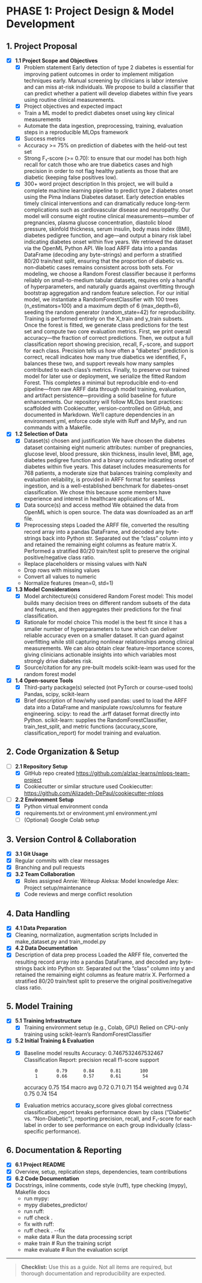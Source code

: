 # PHASE 1: Project Design & Model Development

## 1. Project Proposal
- [x] **1.1 Project Scope and Objectives**
  - [x] Problem statement
  Early detection of type 2 diabetes is essential for improving patient outcomes in order to implement mitigation techniques early. Manual screening by clinicians is labor intensive and can miss at-risk individuals. We propose to build a classifier that can predict whether a patient will develop diabetes within five years using routine clinical measurements. 
  - [x] Project objectives and expected impact
  - Train a ML model to predict diabetes onset using key clinical measurements
  - Automate the data ingestion, preprocessing, training, evaluation steps in a reproducible MLOps framework
  - [x] Success metrics
  - Accuracy >= 75% on prediction of diabetes with the held-out test set
  - Strong F₁-score (>= 0.70): to ensure that our model has both high recall for catch those who are true diabetics cases and high precision in order to not flag healthy patients as those that are diabetic (keeping false positives low). 
  - [x] 300+ word project description
  In this project, we will build a complete machine learning pipeline to predict type 2 diabetes onset using the Pima Indians Diabetes dataset. Early detection enables timely clinical interventions and can dramatically reduce long-term complications such as cardiovascular disease and neuropathy. Our model will consume eight routine clinical measurements—number of pregnancies, plasma glucose concentration, diastolic blood pressure, skinfold thickness, serum insulin, body mass index (BMI), diabetes pedigree function, and age—and output a binary risk label indicating diabetes onset within five years.
  We retrieved the dataset via the OpenML Python API. We load ARFF data into a pandas DataFrame (decoding any byte-strings) and perform a stratified 80/20 train/test split, ensuring that the proportion of diabetic vs. non‐diabetic cases remains consistent across both sets. 
  For modeling, we choose a Random Forest classifier because it performs reliably on small-to-medium tabular datasets, requires only a handful of hyperparameters, and naturally guards against overfitting through bootstrap aggregation and random feature selection. For our initial model, we instantiate a RandomForestClassifier with 100 trees (n_estimators=100) and a maximum depth of 6 (max_depth=6), seeding the random generator (random_state=42) for reproducibility. Training is performed entirely on the X_train and y_train subsets. 
  Once the forest is fitted, we generate class predictions for the test set and compute two core evaluation metrics. First, we print overall accuracy—the fraction of correct predictions. Then, we output a full classification report showing precision, recall, F₁-score, and support for each class. Precision tells us how often a “diabetes” prediction is correct, recall indicates how many true diabetics we identified, F₁ balances these two, and support reveals how many samples contributed to each class’s metrics.
  Finally, to preserve our trained model for later use or deployment, we serialize the fitted Random Forest. This completes a minimal but reproducible end-to-end pipeline—from raw ARFF data through model training, evaluation, and artifact persistence—providing a solid baseline for future enhancements.
  Our repository will follow MLOps best practices: scaffolded with Cookiecutter, version-controlled on GitHub, and documented in Markdown. We’ll capture dependencies in an environment.yml, enforce code style with Ruff and MyPy, and run commands with a Makefile. 
- [x] **1.2 Selection of Data**
  - [x] Dataset(s) chosen and justification
  We have chosen the diabetes dataset containing eight numeric attributes: number of pregnancies, glucose level, blood pressure, skin thickness, insulin level, BMI, age, diabetes pedigree function and a binary outcome indicating onset of diabetes within five years. This dataset includes measurements for 768 patients, a moderate size that balances training complexity and evaluation reliability, is provided in ARFF format for seamless ingestion, and is a well-established benchmark for diabetes-onset classification. We chose this because some members have experience and interest in healthcare applications of ML. 
  - [x] Data source(s) and access method
  We obtained the data from OpenML which is open source. The data was downloaded as an arff file.
  - [x] Preprocessing steps
  Loaded the ARFF file, converted the resulting record array into a pandas DataFrame, and decoded any byte-strings back into Python str. 
  Separated out the “class” column into y and retained the remaining eight columns as feature matrix X.
  Performed a stratified 80/20 train/test split to preserve the original positive/negative class ratio.
  - Replace placeholders or missing values with NaN
  - Drop rows with missing values
  - Convert all values to numeric
  - Normalize features (mean=0, std=1)
- [x] **1.3 Model Considerations**
  - [x] Model architecture(s) considered
  Random Forest model: This model builds many decision trees on different random subsets of the data and features, and then aggregates their predictions for the final classification. 
  - [x] Rationale for model choice
  This model is the best fit since it has a smaller number of hyperparameters to tune which can deliver reliable accuracy even on a smaller dataset. It can guard against overfitting while still capturing nonlinear relationships among clinical measurements. We can also obtain clear feature-importance scores, giving clinicians actionable insights into which variables most strongly drive diabetes risk. 
  - [x] Source/citation for any pre-built models
  scikit-learn was used for the random forest model
- [x] **1.4 Open-source Tools**
  - [x] Third-party package(s) selected (not PyTorch or course-used tools)
  Pandas, scipy, scikit-learn 
  - [x] Brief description of how/why used
  pandas: used to load the ARFF data into a DataFrame and manipulate rows/columns for feature engineering.
  scipy: to read the .arff dataset format directly into Python.
  scikit-learn: supplies the RandomForestClassifier, train_test_split, and metric functions (accuracy_score, classification_report) for model training and evaluation.

## 2. Code Organization & Setup
- [ ] **2.1 Repository Setup**
  - [x] GitHub repo created
    https://github.com/alzlaz-learns/mlops-team-project
  - [x] Cookiecutter or similar structure used
    Cookiecutter: https://github.com/Alizadeh-DePaul/cookiecutter-mlops
- [ ] **2.2 Environment Setup**
  - [x] Python virtual environment
    conda
  - [x] requirements.txt or environment.yml
    environment.yml
  - [ ] (Optional) Google Colab setup

## 3. Version Control & Collaboration
- [x]  **3.1 Git Usage**
  - [x] Regular commits with clear messages
  - [x] Branching and pull requests
- [x] **3.2 Team Collaboration**
  - [x] Roles assigned
  Annie: Writeup
  Aleksa: Model knowledge
  Alex: Project setup/maintenance
  - [x] Code reviews and merge conflict resolution

## 4. Data Handling
- [x] **4.1 Data Preparation**
- [x] Cleaning, normalization, augmentation scripts
  Included in make_dataset.py and train_model.py
- [x] **4.2 Data Documentation**
- [x] Description of data prep process
  Loaded the ARFF file, converted the resulting record array into a pandas DataFrame, and decoded any byte-strings back into Python str. 
  Separated out the “class” column into y and retained the remaining eight columns as feature matrix X.
  Performed a stratified 80/20 train/test split to preserve the original positive/negative class ratio.
  
## 5. Model Training
- [x] **5.1 Training Infrastructure**
  - [x] Training environment setup (e.g., Colab, GPU)
  Relied on CPU-only training using scikit-learn’s RandomForestClassifier
- [x] **5.2 Initial Training & Evaluation**
  - [x] Baseline model results
  Accuracy: 0.7467532467532467
  Classification Report:
                precision    recall  f1-score   support

            0       0.79      0.84      0.81       100
            1       0.66      0.57      0.61        54

      accuracy                           0.75       154
     macro avg       0.72      0.71      0.71       154
  weighted avg       0.74      0.75      0.74       154
  - [x] Evaluation metrics
  accuracy_score gives global correctness
  classification_report breaks performance down by class (“Diabetic” vs. “Non-Diabetic”), reporting precision, recall, and F₁-score for each label in order to see performance on each group individually (class-specific performance).

## 6. Documentation & Reporting
- [x] **6.1 Project README**
- [x] Overview, setup, replication steps, dependencies, team contributions
- [x] **6.2 Code Documentation**
- [x] Docstrings, inline comments, code style (ruff), type checking (mypy), Makefile docs
  * run mypy:
  *   mypy diabetes_predictor/
  * run ruff:
  *   ruff check . 
  * fix with ruff:
  *   ruff check . --fix 
  * make data       # Run the data processing script
  * make train 	    # Run the training script
  * make evaluate 	# Run the evaluation script
---

> **Checklist:** Use this as a guide. Not all items are required, but thorough documentation and reproducibility are expected.
